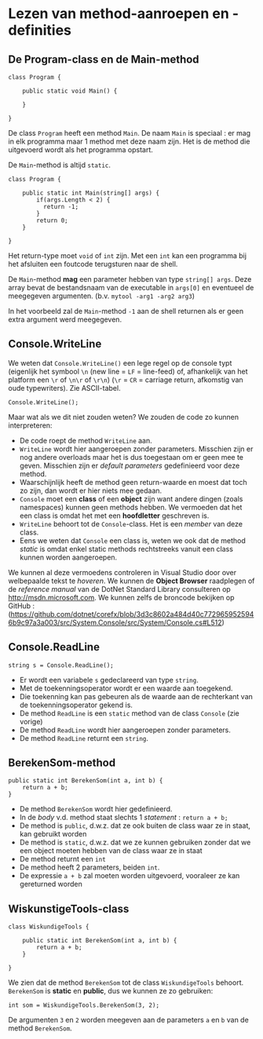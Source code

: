 # Lezen van method-aanroepen en -definities

## De Program-class en de Main-method

```
class Program {

    public static void Main() {
    
    }

}
```

De class `Program` heeft een method `Main`. De naam `Main` is speciaal : er mag
in elk programma maar 1 method met deze naam zijn. Het is de method die
uitgevoerd wordt als het programma opstart.

De `Main`-method is altijd `static`.


```
class Program {

    public static int Main(string[] args) {
        if(args.Length < 2) {
          return -1;
        }
        return 0;
    }

}
```

Het return-type moet `void` of `int` zijn. Met een `int` kan een programma bij
het afsluiten een foutcode terugsturen naar de shell.

De `Main`-method **mag** een parameter hebben van type `string[] args`. Deze
array bevat de bestandsnaam van de executable in `args[0]` en eventueel de
meegegeven argumenten. (b.v. `mytool -arg1 -arg2 arg3`)

In het voorbeeld zal de `Main`-method `-1` aan de shell returnen als er geen
extra argument werd meegegeven.

## Console.WriteLine

We weten dat `Console.WriteLine()` een lege regel op de console typt (eigenlijk
het symbool `\n` (new line = `LF` = line-feed) of, afhankelijk van het platform
een `\r` of `\n\r` of `\r\n`) (`\r` = `CR` = carriage return, afkomstig van oude
typewriters). Zie ASCII-tabel.

```
Console.WriteLine();
```

Maar wat als we dit niet zouden weten? We zouden de code zo kunnen
interpreteren:

- De code roept de method `WriteLine` aan.
- `WriteLine` wordt hier aangeroepen zonder parameters. Misschien zijn er nog
  andere overloads maar het is dus toegestaan om er geen mee te geven. Misschien
  zijn er *default parameters* gedefinieerd voor deze method.
- Waarschijnlijk heeft de method geen return-waarde en moest dat toch zo zijn, dan
  wordt er hier niets mee gedaan.
- `Console` moet een **class** of een **object** zijn want andere dingen (zoals
  namespaces) kunnen geen methods hebben. We vermoeden dat het een class is
  omdat het met een **hoofdletter** geschreven is.
- `WriteLine` behoort tot de `Console`-class. Het is een *member* van deze
  class.
- Eens we weten dat `Console` een class is, weten we ook dat de method *static*
  is omdat enkel static methods rechtstreeks vanuit een class kunnen worden
  aangeroepen.

We kunnen al deze vermoedens controleren in Visual Studio door over welbepaalde
tekst te *hoveren*. We kunnen de **Object Browser** raadplegen of de *reference
manual* van de DotNet Standard Library consulteren op http://msdn.microsoft.com.
We kunnen zelfs de broncode bekijken op GitHub :
(https://github.com/dotnet/corefx/blob/3d3c8602a484d40c7729659525946b9c97a3a003/src/System.Console/src/System/Console.cs#L512)

## Console.ReadLine

```
string s = Console.ReadLine();
```

- Er wordt een variabele `s` gedeclareerd van type `string`.
- Met de toekenningsoperator wordt er een waarde aan toegekend.
- Die toekenning kan pas gebeuren als de waarde aan de rechterkant van de
  toekenningsoperator gekend is.
- De method `ReadLine` is een `static` method van de class `Console` (zie
  vorige)
- De method `ReadLine` wordt hier aangeroepen zonder parameters.
- De method `ReadLine` returnt een `string`.

## BerekenSom-method

```
public static int BerekenSom(int a, int b) {
    return a + b;
}
```

- De method `BerekenSom` wordt hier gedefinieerd.
- In de *body* v.d. method staat slechts 1 *statement* : `return a + b;`
- De method is `public`, d.w.z. dat ze ook buiten de class waar ze in staat, kan
  gebruikt worden
- De method is `static`, d.w.z. dat we ze kunnen gebruiken zonder dat we een
  object moeten hebben van de class waar ze in staat
- De method returnt een `int`
- De method heeft 2 parameters, beiden `int`.
- De expressie `a + b` zal moeten worden uitgevoerd, vooraleer ze kan gereturned
  worden
  
## WiskunstigeTools-class
 
```
class WiskundigeTools {

    public static int BerekenSom(int a, int b) {
        return a + b;
    }

}
```

We zien dat de method `BerekenSom` tot de class `WiskundigeTools` behoort.
`BerekenSom` is **static** en **public**, dus we kunnen ze zo gebruiken:

```
int som = WiskundigeTools.BerekenSom(3, 2);
```

De argumenten `3` en `2` worden meegeven aan de parameters `a` en `b` van de
method `BerekenSom`.

